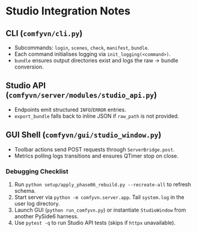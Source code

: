 # Studio Integration Notes

## CLI (`comfyvn/cli.py`)
- Subcommands: `login`, `scenes`, `check`, `manifest`, `bundle`.
- Each command initialises logging via `init_logging(<command>)`.
- `bundle` ensures output directories exist and logs the raw → bundle conversion.

## Studio API (`comfyvn/server/modules/studio_api.py`)
- Endpoints emit structured `INFO`/`ERROR` entries.
- `export_bundle` falls back to inline JSON if `raw_path` is not provided.

## GUI Shell (`comfyvn/gui/studio_window.py`)
- Toolbar actions send POST requests through `ServerBridge.post`.
- Metrics polling logs transitions and ensures QTimer stop on close.

### Debugging Checklist
1. Run `python setup/apply_phase06_rebuild.py --recreate-all` to refresh schema.
2. Start server via `python -m comfyvn.server.app`. Tail `system.log` in the user log directory.
3. Launch GUI (`python run_comfyvn.py`) or instantiate `StudioWindow` from another PySide6 harness.
4. Use `pytest -q` to run Studio API tests (skips if `httpx` unavailable).
